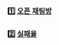 ### :one: [오픈 채팅방](./2019_kakao_blind_recuruitment/open_chat.md)

### :two: [실패율](./2019_kakao_blind_recuruitment/failure.md)